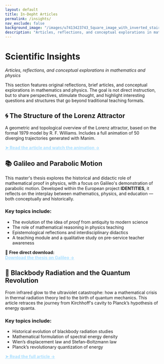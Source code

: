 ```yaml
---
layout: default
title: In-Depht Articles
permalink: /insights/
nav_exclude: false
background_image: "/images/u7413423743_Square_image_with_inverted_stairs_in_the_style_of_f71a0c2e-5d8f-4ed0-9bf2-06348857b5f2_3.png"
description: "Articles, reflections, and conceptual explorations in mathematics and physics that go beyond traditional instruction."
---
```


<h1>Scientific Insights</h1>
<p><em>Articles, reflections, and conceptual explorations in mathematics and physics</em></p>

<div class="content-box">

  <p>
    This section features original reflections, brief articles, and conceptual explorations in mathematics and physics.  
    The goal is not direct instruction, but to share perspectives, stimulate thought, and highlight interesting questions and structures that go beyond traditional teaching formats.
  </p>
</div>

<div class="content-box">
  <h2>🌀 The Structure of the Lorenz Attractor</h2>
  <p>
    A geometric and topological overview of the Lorenz attractor, based on the formal 1979 model by R. F. Williams.
    Includes a full animation of 50 diverging trajectories generated with Manim.
  </p>
  <p>
    <a href="/insights/lorenz-attractor/" style="color:#aadfff; font-weight:bold;">
      ➤ Read the article and watch the animation →
    </a>
  </p>
</div>

<div class="content-box">
  <h2>📚 Galileo and Parabolic Motion</h2>
  <p>
    This master's thesis explores the historical and didactic role of mathematical proof in physics,  
    with a focus on Galileo's demonstration of parabolic motion.  
    Developed within the European project <strong>IDENTITIES</strong>, it reflects on the interplay between mathematics, physics, and education — both conceptually and historically.
  </p>

  <h3>Key topics include:</h3>
  <ul>
    <li>The evolution of the idea of <em>proof</em> from antiquity to modern science</li>
    <li>The role of mathematical reasoning in physics teaching</li>
    <li>Epistemological reflections and interdisciplinary didactics</li>
    <li>A teaching module and a qualitative study on pre-service teacher awareness</li>
  </ul>

  <p>
    📘 <strong>Free direct download:</strong><br>
    <a href="/downloads/galileo-thesis.pdf" target="_blank" style="color:#aadfff; font-weight:bold;">
      Download the thesis on Galileo →
    </a>
  </p>
</div>

<div class="content-box">
  <h2>🌌 Blackbody Radiation and the Quantum Revolution</h2>
  <p>
    From infrared glow to the ultraviolet catastrophe: how a mathematical crisis in thermal radiation theory led to the birth of quantum mechanics.  
    This article retraces the journey from Kirchhoff's cavity to Planck’s hypothesis of energy quanta.
  </p>

  <h3>Key topics include:</h3>
  <ul>
    <li>Historical evolution of blackbody radiation studies</li>
    <li>Mathematical formulation of spectral energy density</li>
    <li>Wien’s displacement law and Stefan–Boltzmann law</li>
    <li>Planck’s revolutionary quantization of energy</li>
  </ul>

  <p>
    <a href="/insights/blackbody-quantum-revolution" style="color:#aadfff; font-weight:bold;">
      ➤ Read the full article →
    </a>
  </p>
</div>
